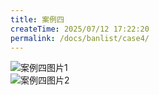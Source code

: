 ```yaml
---
title: 案例四
createTime: 2025/07/12 17:22:20
permalink: /docs/banlist/case4/
---
```

![案例四图片1](/img/03公益服务器/四周目/服务器封禁案例/案例四/01.png)  
![案例四图片2](/img/03公益服务器/四周目/服务器封禁案例/案例四/02.png)
